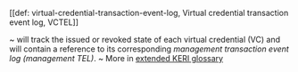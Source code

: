 [[def: virtual-credential-transaction-event-log, Virtual credential transaction event log, VCTEL]]

~ will track the issued or revoked state of each virtual credential (VC) and will contain a reference to its corresponding _management transaction event log (management TEL)_.
~ More in <a href="https://weboftrust.github.io/WOT-terms/docs/glossary/virtual-credential-transaction-event-log">extended KERI glossary</a>
